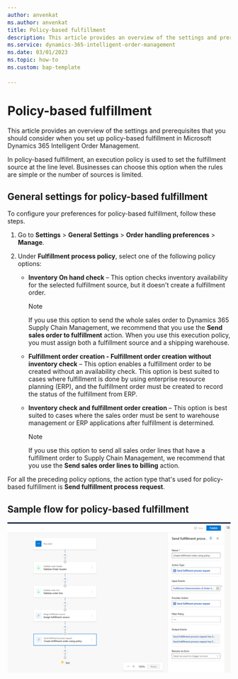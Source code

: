 ```yaml
---
author: anvenkat
ms.author: anvenkat
title: Policy-based fulfillment
description: This article provides an overview of the settings and prerequisites that you should consider when you set up policy-based fulfillment in Microsoft Dynamics 365 Intelligent Order Management.
ms.service: dynamics-365-intelligent-order-management
ms.date: 03/01/2023
ms.topic: how-to
ms.custom: bap-template

---
```


# Policy-based fulfillment

This article provides an overview of the settings and prerequisites that you should consider when you set up policy-based fulfillment in Microsoft Dynamics 365 Intelligent Order Management.

In policy-based fulfillment, an execution policy is used to set the fulfillment source at the line level. Businesses can choose this option when the rules are simple or the number of sources is limited.

## General settings for policy-based fulfillment

To configure your preferences for policy-based fulfillment, follow these steps.

1. Go to **Settings** \> **General Settings** \> **Order handling preferences** \> **Manage**.
1. Under **Fulfillment process policy**, select one of the following policy options:

    - **Inventory On hand check** – This option checks inventory availability for the selected fulfillment source, but it doesn't create a fulfillment order.

        > [!NOTE]
        > If you use this option to send the whole sales order to Dynamics 365 Supply Chain Management, we recommend that you use the **Send sales order to fulfillment** action. When you use this execution policy, you must assign both a fulfillment source and a shipping warehouse.

    - **Fulfillment order creation - Fulfillment order creation without inventory check** – This option enables a fulfillment order to be created without an availability check. This option is best suited to cases where fulfillment is done by using enterprise resource planning (ERP), and the fulfillment order must be created to record the status of the fulfillment from ERP.
    - **Inventory check and fulfillment order creation** – This option is best suited to cases where the sales order must be sent to warehouse management or ERP applications after fulfillment is determined.

        > [!NOTE]
        > If you use this option to send all sales order lines that have a fulfillment order to Supply Chain Management, we recommend that you use the **Send sales order lines to billing** action.

For all the preceding policy options, the action type that's used for policy-based fulfillment is **Send fulfillment process request**.

## Sample flow for policy-based fulfillment

![Sample flow for policy-based fulfillment.](media/flow-with-policy-based-source-assignment.png)
